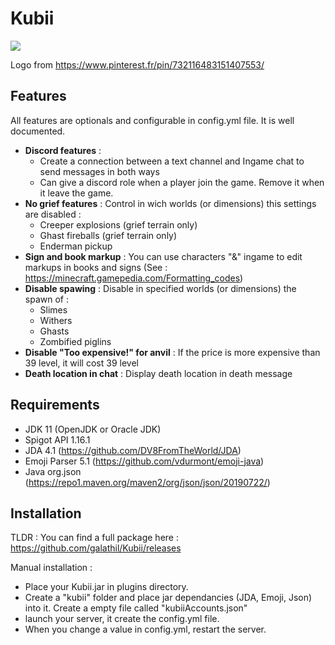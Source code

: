 # Kubii

![](https://static.galathil.fr/img/github/kubii.jpg)

Logo from https://www.pinterest.fr/pin/732116483151407553/

## Features
All features are optionals and configurable in config.yml file. It is well documented.
  - **Discord features** :
    - Create a connection between a text channel and Ingame chat to send messages in both ways
    - Can give a discord role when a player join the game. Remove it when it leave the game.
  - **No grief features** : Control in wich worlds (or dimensions) this settings are disabled :
    - Creeper explosions (grief terrain only)
    - Ghast fireballs (grief terrain only)
    - Enderman pickup
  - **Sign and book markup** : You can use characters "&" ingame to edit markups in books and signs (See : https://minecraft.gamepedia.com/Formatting_codes)
  - **Disable spawing** : Disable in specified worlds (or dimensions) the spawn of :
    - Slimes
    - Withers
    - Ghasts
    - Zombified piglins
  - **Disable "Too expensive!" for anvil** : If the price is more expensive than 39 level, it will cost 39 level
  - **Death location in chat** : Display death location in death message

## Requirements
  - JDK 11 (OpenJDK or Oracle JDK)
  - Spigot API 1.16.1
  - JDA 4.1 (https://github.com/DV8FromTheWorld/JDA)
  - Emoji Parser 5.1 (https://github.com/vdurmont/emoji-java)
  - Java org.json (https://repo1.maven.org/maven2/org/json/json/20190722/)

## Installation
TLDR : You can find a full package here : https://github.com/galathil/Kubii/releases

Manual installation :
  - Place your Kubii.jar in plugins directory.
  - Create a "kubii" folder and place jar dependancies (JDA, Emoji, Json) into it. Create a empty file called "kubiiAccounts.json"
  - launch your server, it create the config.yml file.
  - When you change a value in config.yml, restart the server.
